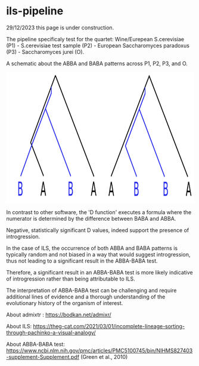 # ils-pipeline

29/12/2023 this page is under construction.

The pipeline specificaly test for the quartet: Wine/Eurepean S.cerevisiae (P1) -   S.cerevisiae test sample (P2) - European Saccharomyces paradoxus (P3) - Saccharomyces jurei (O).

A schematic about the ABBA and BABA patterns across P1, P2, P3, and O.

<p align="center">
  <img src="https://github.com/nicolo-tellini/ils-pipeline/blob/main/img/abba-baba-github.png" width="1000" height="350"/> 
</p>


In contrast to other software, the 'D function' executes a formula where the numerator is determined by the difference between BABA and ABBA.

Negative, statistically significant D values, indeed support the presence of introgression.

In the case of ILS, the occurrence of both ABBA and BABA patterns is typically random and not biased in a way that would suggest introgression, thus not leading to a significant result in the ABBA-BABA test.

Therefore, a significant result in an ABBA-BABA test is more likely indicative of introgression rather than being attributable to ILS.

The interpretation of ABBA-BABA test can be challenging and require additional lines of evidence and a thorough understanding of the evolutionary history of the organism of interest. 

About admixtr : https://bodkan.net/admixr/

About ILS: https://theg-cat.com/2021/03/01/incomplete-lineage-sorting-through-pachinko-a-visual-analogy/

About ABBA-BABA test: https://www.ncbi.nlm.nih.gov/pmc/articles/PMC5100745/bin/NIHMS827403-supplement-Supplement.pdf (Green et al., 2010)
